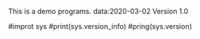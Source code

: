 This is a demo programs. data:2020-03-02
Version 1.0

#improt sys
#print(sys.version_info)
#pring(sys.version)